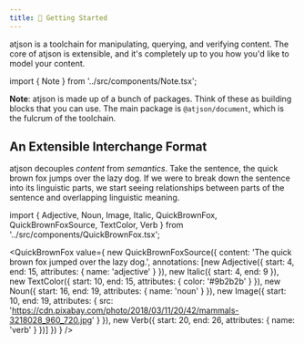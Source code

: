 ```yaml
---
title: 🐣 Getting Started
---
```


atjson is a toolchain for manipulating, querying, and verifying content.
The core of atjson is extensible, and it's completely up to you how you'd
like to model your content.

import { Note } from '../src/components/Note.tsx';

<Note>

**Note**: atjson is made up of a bunch of packages. Think of these as
building blocks that you can use. The main package is `@atjson/document`,
which is the fulcrum of the toolchain.

</Note>

## An Extensible Interchange Format

atjson decouples *content* from *semantics*. Take the sentence,
the quick brown fox jumps over the lazy dog. If we were to break down
the sentence into its linguistic parts, we start seeing relationships
between parts of the sentence and overlapping linguistic meaning.

import { Adjective, Noun, Image, Italic, QuickBrownFox, QuickBrownFoxSource, TextColor, Verb } from '../src/components/QuickBrownFox.tsx';

<QuickBrownFox value={
  new QuickBrownFoxSource({
    content: 'The quick brown fox jumped over the lazy dog.',
    annotations: [new Adjective({
      start: 4,
      end: 15,
      attributes: { name: 'adjective' }
    }), new Italic({
      start: 4,
      end: 9
    }), new TextColor({
      start: 10,
      end: 15,
      attributes: { color: '#9b2b2b' }
    }), new Noun({
      start: 16,
      end: 19,
      attributes: { name: 'noun' }
    }), new Image({
      start: 10,
      end: 19,
      attributes: { src: 'https://cdn.pixabay.com/photo/2018/03/11/20/42/mammals-3218028_960_720.jpg' }
    }), new Verb({
      start: 20,
      end: 26,
      attributes: { name: 'verb' }
    })]
  })
} />
